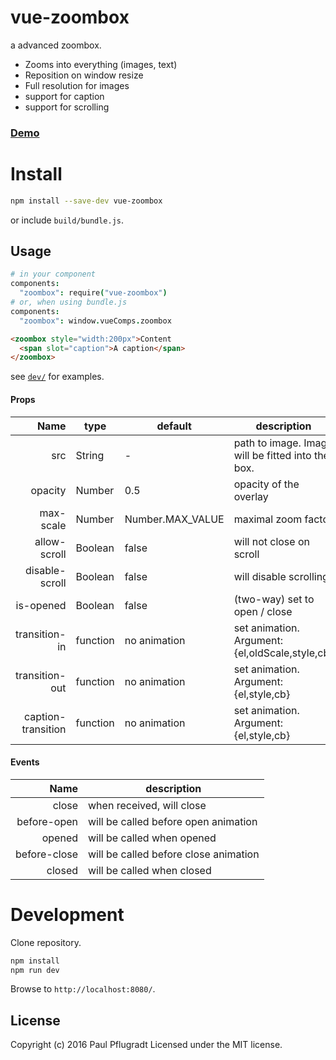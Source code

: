# vue-zoombox

a advanced zoombox.
- Zooms into everything (images, text)
- Reposition on window resize
- Full resolution for images
- support for caption
- support for scrolling

### [Demo](https://vue-comps.github.io/vue-zoombox)

# Install

```sh
npm install --save-dev vue-zoombox
```
or include `build/bundle.js`.

## Usage
```coffee
# in your component
components:
  "zoombox": require("vue-zoombox")
# or, when using bundle.js
components:
  "zoombox": window.vueComps.zoombox
```
```html
<zoombox style="width:200px">Content
  <span slot="caption">A caption</span>
</zoombox>
```
see [`dev/`](dev/) for examples.

#### Props
| Name | type | default | description |
| ---:| --- | ---| --- |
| src | String | - | path to image. Image will be fitted into the box. |
| opacity | Number | 0.5 | opacity of the overlay |
| max-scale | Number | Number.MAX_VALUE | maximal zoom factor |
| allow-scroll | Boolean | false | will not close on scroll |
| disable-scroll	| Boolean	| false | will disable scrolling |
| is-opened	| Boolean	| false | (two-way) set to open / close|
| transition-in | function | no animation | set animation. Argument: {el,oldScale,style,cb} |
| transition-out | function | no animation | set animation. Argument: {el,style,cb} |
| caption-transition | function | no animation | set animation. Argument: {el,style,cb} |

#### Events
| Name |  description |
| ---:| --- |
| close |  when received, will close |
| before-open | will be called before open animation |
| opened |  will be called when opened |
| before-close |  will be called before close animation |
| closed |  will be called when closed |


# Development
Clone repository.
```sh
npm install
npm run dev
```
Browse to `http://localhost:8080/`.

## License
Copyright (c) 2016 Paul Pflugradt
Licensed under the MIT license.
